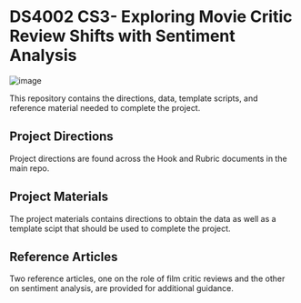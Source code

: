 # DS4002 CS3- Exploring Movie Critic Review Shifts with Sentiment Analysis 
![image](https://github.com/user-attachments/assets/e31adde5-0103-490e-8f35-562b05f41df3)

This repository contains the directions, data, template scripts, and reference material needed to complete the project. 

## Project Directions 
Project directions are found across the Hook and Rubric documents in the main repo. 

## Project Materials
The project materials contains directions to obtain the data as well as a template scipt that should be used to complete the project. 

## Reference Articles
Two reference articles, one on the role of film critic reviews and the other on sentiment analysis, are provided for additional guidance. 
